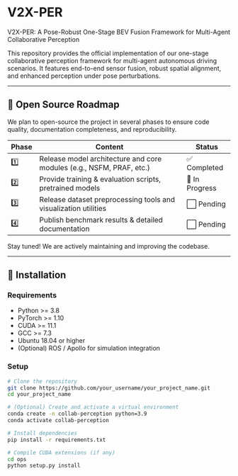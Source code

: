 # V2X-PER
V2X-PER: A Pose-Robust One-Stage BEV Fusion Framework for Multi-Agent Collaborative Perception

This repository provides the official implementation of our one-stage collaborative perception framework for multi-agent autonomous driving scenarios. It features end-to-end sensor fusion, robust spatial alignment, and enhanced perception under pose perturbations.

---

## 📌 Open Source Roadmap

We plan to open-source the project in several phases to ensure code quality, documentation completeness, and reproducibility.

| Phase | Content                                                                 | Status     |
|-------|-------------------------------------------------------------------------|------------|
| 1️⃣   | Release model architecture and core modules (e.g., NSFM, PRAF, etc.)     | ✅ Completed |
| 2️⃣   | Provide training & evaluation scripts, pretrained models                 | 🔄 In Progress |
| 3️⃣   | Release dataset preprocessing tools and visualization utilities         | ⬜ Pending |
| 4️⃣   | Publish benchmark results & detailed documentation                       | ⬜ Pending |

Stay tuned! We are actively maintaining and improving the codebase.

---

## 🚀 Installation

### Requirements

- Python >= 3.8  
- PyTorch >= 1.10  
- CUDA >= 11.1  
- GCC >= 7.3  
- Ubuntu 18.04 or higher  
- (Optional) ROS / Apollo for simulation integration

### Setup

```bash
# Clone the repository
git clone https://github.com/your_username/your_project_name.git
cd your_project_name

# (Optional) Create and activate a virtual environment
conda create -n collab-perception python=3.9
conda activate collab-perception

# Install dependencies
pip install -r requirements.txt

# Compile CUDA extensions (if any)
cd ops
python setup.py install
